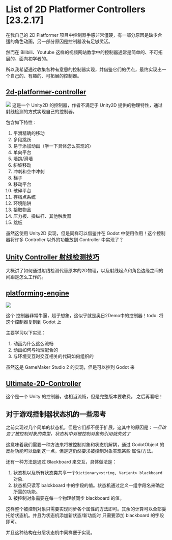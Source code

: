 # List of 2D Platformer Controllers [23.2.17]

在我自己的 2D Platformer 项目中控制器手感非常僵硬，有一部分原因是缺少合适的角色动画，另一部分原因是控制器没有足够灵活。

然而在 Bilibili、Youtube 这样的视频网站教学中的控制器通常是简单的、不可拓展的、面向初学者的。

所以我希望通过收集各种有意思的控制器实现，并借鉴它们的优点，最终实现出一个自己的、有趣的、可拓展的控制器。 

## [2d-platformer-controller](https://github.com/akashenen/2d-platformer-controller)

![](https://raw.githubusercontent.com/akashenen/2d-platformer-controller/master/Gifs/demo2.gif)
这是一个 Unity2D 的控制器，作者不满足于 Unity2D 提供的物理特性，通过射线检测的方式实现自己的控制器。

包含如下特性：
1. 平滑精确的移动
2. 多段跳跃
3. 易于添加动画（学一下具体怎么实现的）
4. 单向平台
5. 墙跳/滑墙
6. 斜坡移动
7. 冲刺和空中冲刺
8. 梯子
9. 移动平台
10. 破碎平台
11. 存档点系统
12. 环境陷阱
13. 拾取物品
14. 压力板、操纵杆、其他触发器
15. 跳板

虽然这使用 Unity2D 实现，但是同样可以借鉴并在 Godot 中使用作用！这个控制器将许多 Controller 以外的功能放到 Controller 中实现了？
  
## [Unity Controller 射线检测技巧](https://www.gamedeveloper.com/design/the-hobbyist-coder-1-2d-platformer-controller)

大概讲了如何通过射线检测代替原本的2D物理，以及射线起点和角色边缘之间的间距是怎么工作的。

## [platforming-engine](https://robvansaaze.itch.io/platforming-engine)

![](https://img.itch.zone/aW1nLzI0MjIzOTAuZ2lm/original/lc3AGE.gif)
 
这个 控制器非常牛逼，超乎想象，这似乎就是奥日2Demo中的控制器！todo: 将这个控制器复刻到 Godot 上

主要学习以下实现：
1. 动画为什么这么流畅
2. 动画如何与物理配合的
3. 与环境交互时交互相关的代码如何组织的

虽然这是 GameMaker Studio 2 的实现，但是可以抄到 Godot 来

  
## [Ultimate-2D-Controller](https://github.com/Matthew-J-Spencer/Ultimate-2D-Controller)
这个是一个 Unity 的控制器，也相当流畅，但是完整版本要收费。
之后再看吧！


## 对于游戏控制器状态机的一些思考
之前实现过几个简单的状态机，但是它们都不便于扩展，这其中的原因是：*一旦改变了被控制对象的类型，状态机中对被控制对象的引用就失效了*

这意味着我们需要一种方法来将被控制对象和状态机解耦，通过 GodotObject 的反射功能可以做到这一点，但是这仍然要求被控制对象实现某些 属性/方法。

还有一种方法是通过 Blackboard 来交互，具体做法是：
1. 状态机以及所有状态类共享一个`Dictionary<string, Variant> blackboard` 对象.
2. 状态机只读写 balckboard 中的字段的值。状态机通过定义一组字段名来确定所需的功能。
3. 被控制对象需要在每一个物理帧同步 blackboard 的值。

这样整个被控制对象只需要实现同步各个属性的方法即可。其余的计算可以全部委托给状态机。并且为状态机添加新状态/新功能时 只需要添加 blackboard 的字段即可。

并且这种结构在分层状态机中同样便于实现。
